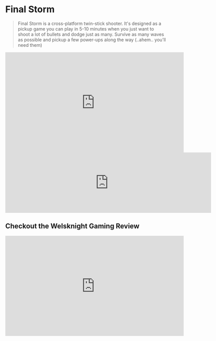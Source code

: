 # Final Storm
> Final Storm is a cross-platform twin-stick shooter. It's designed as a pickup game you can play in 5-10 minutes when you just want to shoot a lot of bullets and dodge just as many. Survive as many waves as possible and pickup a few power-ups along the way (..ahem.. you'll need them)

<iframe width="560" height="315" src="https://www.youtube.com/embed/K0MEXaljGuY" title="YouTube video player" frameborder="0" allow="accelerometer; autoplay; clipboard-write; encrypted-media; gyroscope; picture-in-picture" allowfullscreen></iframe>

<iframe src="https://store.steampowered.com/widget/731820/" frameborder="0" width="646" height="190"></iframe>

## Checkout the Welsknight Gaming Review
<iframe width="560" height="315" src="https://www.youtube.com/embed/rbEC6BddTP8" title="YouTube video player" frameborder="0" allow="accelerometer; autoplay; clipboard-write; encrypted-media; gyroscope; picture-in-picture" allowfullscreen></iframe>